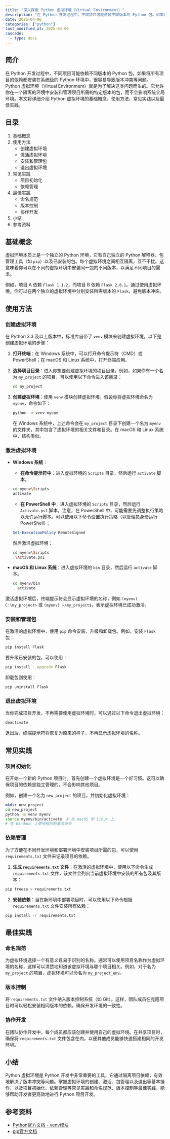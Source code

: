 ```yaml
---
title: "深入探索 Python 虚拟环境（Virtual Environment）"
description: "在 Python 开发过程中，不同项目可能依赖不同版本的 Python 包。如果将所有项目的依赖都安装在系统级的 Python 环境中，很容易导致版本冲突等问题。Python 虚拟环境（Virtual Environment）就是为了解决这类问题而生的。它允许你在一个隔离的环境中安装和管理项目所需的特定版本的包，而不会影响系统全局环境。本文将详细介绍 Python 虚拟环境的基础概念、使用方法、常见实践以及最佳实践。"
date: 2025-04-06
categories: ["python"]
last_modified_at: 2025-04-06
cascade:
  - type: docs
---
```



## 简介
在 Python 开发过程中，不同项目可能依赖不同版本的 Python 包。如果将所有项目的依赖都安装在系统级的 Python 环境中，很容易导致版本冲突等问题。Python 虚拟环境（Virtual Environment）就是为了解决这类问题而生的。它允许你在一个隔离的环境中安装和管理项目所需的特定版本的包，而不会影响系统全局环境。本文将详细介绍 Python 虚拟环境的基础概念、使用方法、常见实践以及最佳实践。

<!-- more -->
## 目录
1. 基础概念
2. 使用方法
    - 创建虚拟环境
    - 激活虚拟环境
    - 安装和管理包
    - 退出虚拟环境
3. 常见实践
    - 项目初始化
    - 依赖管理
4. 最佳实践
    - 命名规范
    - 版本控制
    - 协作开发
5. 小结
6. 参考资料

## 基础概念
虚拟环境本质上是一个独立的 Python 环境，它有自己独立的 Python 解释器、包管理工具（如 `pip`）以及已安装的包。每个虚拟环境之间相互隔离，互不干扰。这意味着你可以在不同的虚拟环境中安装同一包的不同版本，以满足不同项目的需求。

例如，项目 A 依赖 `Flask 1.1.2`，而项目 B 依赖 `Flask 2.0.1`。通过使用虚拟环境，你可以在两个独立的虚拟环境中分别安装所需版本的 `Flask`，避免版本冲突。

## 使用方法

### 创建虚拟环境
在 Python 3.3 及以上版本中，标准库自带了 `venv` 模块来创建虚拟环境。以下是创建虚拟环境的步骤：

1. **打开终端**：在 Windows 系统中，可以打开命令提示符（CMD）或 PowerShell；在 macOS 和 Linux 系统中，打开终端应用。

2. **选择项目目录**：进入你想要创建虚拟环境的项目目录。例如，如果你有一个名为 `my_project` 的项目，可以使用以下命令进入该目录：
    ```bash
    cd my_project
    ```

3. **创建虚拟环境**：使用 `venv` 模块创建虚拟环境。假设你将虚拟环境命名为 `myenv`，命令如下：
    ```bash
    python -m venv myenv
    ```
    在 Windows 系统中，上述命令会在 `my_project` 目录下创建一个名为 `myenv` 的文件夹，其中包含了虚拟环境的相关文件和目录。在 macOS 和 Linux 系统中，结构类似。

### 激活虚拟环境
- **Windows 系统**：
    - **在命令提示符中**：进入虚拟环境的 `Scripts` 目录，然后运行 `activate` 脚本。
    ```bash
    cd myenv\Scripts
    activate
    ```
    - **在 PowerShell 中**：进入虚拟环境的 `Scripts` 目录，然后运行 `Activate.ps1` 脚本。注意，在 PowerShell 中，可能需要先调整执行策略以允许运行脚本。可以使用以下命令设置执行策略（以管理员身份运行 PowerShell）：
    ```powershell
    Set-ExecutionPolicy RemoteSigned
    ```
    然后激活虚拟环境：
    ```bash
    cd myenv\Scripts
   .\Activate.ps1
    ```

- **macOS 和 Linux 系统**：进入虚拟环境的 `bin` 目录，然后运行 `activate` 脚本。
    ```bash
    cd myenv/bin
   . activate
    ```

激活虚拟环境后，终端提示符会显示虚拟环境的名称，例如 `(myenv) C:\my_project>` 或 `(myenv) ~/my_project$`，表示虚拟环境已成功激活。

### 安装和管理包
在激活的虚拟环境中，使用 `pip` 命令安装、升级和卸载包。例如，安装 `Flask` 包：
```bash
pip install Flask
```
要升级已安装的包，可以使用：
```bash
pip install --upgrade Flask
```
卸载包则使用：
```bash
pip uninstall Flask
```

### 退出虚拟环境
当你完成项目开发，不再需要使用虚拟环境时，可以通过以下命令退出虚拟环境：
```bash
deactivate
```
退出后，终端提示符将恢复为原来的样子，不再显示虚拟环境的名称。

## 常见实践

### 项目初始化
在开始一个新的 Python 项目时，首先创建一个虚拟环境是一个好习惯。这可以确保项目的依赖是独立管理的，不会影响其他项目。

例如，创建一个名为 `new_project` 的项目，并初始化虚拟环境：
```bash
mkdir new_project
cd new_project
python -m venv myenv
source myenv/bin/activate  # 在 macOS 和 Linux 上
# 在 Windows 上使用相应的激活命令
```

### 依赖管理
为了方便在不同开发环境和部署环境中安装项目所需的包，可以使用 `requirements.txt` 文件来记录项目的依赖。

1. **生成 `requirements.txt` 文件**：在激活的虚拟环境中，使用以下命令生成 `requirements.txt` 文件，该文件会列出当前虚拟环境中安装的所有包及其版本：
```bash
pip freeze > requirements.txt
```

2. **安装依赖**：当在新环境中部署项目时，可以使用以下命令根据 `requirements.txt` 文件安装所有依赖：
```bash
pip install -r requirements.txt
```

## 最佳实践

### 命名规范
为虚拟环境选择一个有意义且易于识别的名称。通常可以使用项目名称作为虚拟环境的名称，这样可以清楚地知道该虚拟环境与哪个项目相关。例如，对于名为 `my_project` 的项目，虚拟环境可以命名为 `my_project_env`。

### 版本控制
将 `requirements.txt` 文件纳入版本控制系统（如 Git）。这样，团队成员在克隆项目时可以轻松安装相同版本的依赖，确保开发环境的一致性。

### 协作开发
在团队协作开发中，每个成员都应该创建并使用自己的虚拟环境。在共享项目时，确保将 `requirements.txt` 文件包含在内，以便其他成员能够快速搭建相同的开发环境。

## 小结
Python 虚拟环境是 Python 开发中非常重要的工具，它通过隔离项目依赖，有效地解决了版本冲突等问题。掌握虚拟环境的创建、激活、包管理以及退出等基本操作，以及项目初始化、依赖管理等常见实践和命名规范、版本控制等最佳实践，能够帮助开发者更高效地进行 Python 项目开发。

## 参考资料
- [Python官方文档 - venv模块](https://docs.python.org/3/library/venv.html)
- [pip官方文档](https://pip.pypa.io/en/stable/)